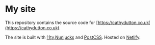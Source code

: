 
# My site

This repository contains the source code for [https://cathydutton.co.uk](https://cathydutton.co.uk)

The site is built with [11ty](https://www.11ty.io/),[Nunjucks](https://mozilla.github.io/nunjucks/) and [PostCSS](https://github.com/postcss/postcss). Hosted on [Netlify](https://www.netlify.com/).







